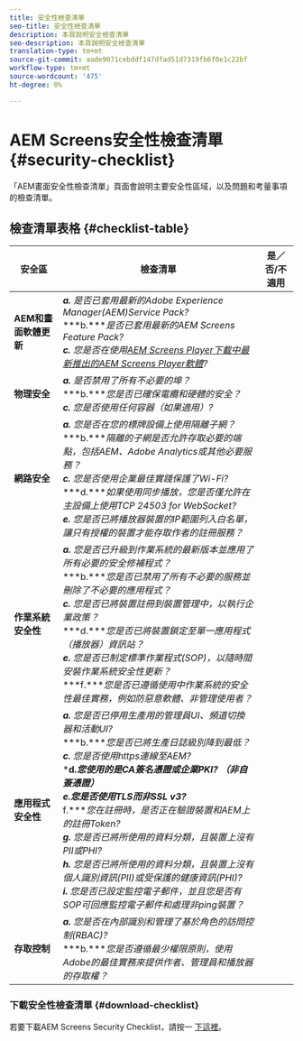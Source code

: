 ```yaml
---
title: 安全性檢查清單
seo-title: 安全性檢查清單
description: 本頁說明安全檢查清單
seo-description: 本頁說明安全檢查清單
translation-type: tm+mt
source-git-commit: aade9071cebddf147dfad51d7319fb6f0e1c22bf
workflow-type: tm+mt
source-wordcount: '475'
ht-degree: 0%

---
```



# AEM Screens安全性檢查清單  {#security-checklist}

「AEM畫面安全性檢查清單」頁面會說明主要安全性區域，以及問題和考量事項的檢查清單。

## 檢查清單表格 {#checklist-table}

| **安全區** | **檢查清單** | **是／否/不適用** |
|---|---|---|
| **AEM和畫面軟體更新** | ***a.*** *是否已套用最新的Adobe Experience Manager(AEM)Service Pack?* <br>***b.****是否已套用最新的AEM Screens Feature Pack?*<br>***c.*** *您是否在使用[AEM Screens Player下載中最新推出的AEM Screens Player軟體](https://download.macromedia.com/screens/)?* |
| **物理安全** | ***a.*** *是否禁用了所有不必要的埠？* <br>***b.****您是否已確保電纜和硬體的安全？*<br>***c.*** *您是否使用任何容器（如果適用）?* |
| **網路安全** | ***a.*** *您是否在您的標牌設備上使用隔離子網？* <br>***b.****隔離的子網是否允許存取必要的端點，包括AEM、Adobe Analytics或其他必要服務？*<br>***c.*** *您是否使用企業最佳實踐保護了Wi-Fi?* <br>***d.****如果使用同步播放，您是否僅允許在主設備上使用TCP 24503 for WebSocket?*<br>***e.*** *您是否已將播放器裝置的IP範圍列入白名單，讓只有授權的裝置才能存取作者的註冊服務？* |
| **作業系統安全性** | ***a.*** *您是否已升級到作業系統的最新版本並應用了所有必要的安全修補程式？* <br>***b.****您是否已禁用了所有不必要的服務並刪除了不必要的應用程式？*<br>***c.*** *您是否已將裝置註冊到裝置管理中，以執行企業政策？* <br>***d.****您是否已將裝置鎖定至單一應用程式（播放器）資訊站？*<br>***e.*** *您是否已制定標準作業程式(SOP)，以隨時間安裝作業系統安全性更新？*<br>***f.****您是否已遵循使用中作業系統的安全性最佳實務，例如防惡意軟體、非管理使用者？* |
| **應用程式安全性** | ***a.*** *您是否已停用生產用的管理員UI、頻道切換器和活動UI?* <br>***b.****您是否已將生產日誌級別降到最低？*<br>***c.*** *您是否使用https連線至AEM?* <br>***d.****您使用的是CA簽名憑證或企業PKI? （非自簽憑證）*<br>***e.****&#x200B;您是否使用TLS而非SSL v3?*<br>*** f.****您在註冊時，是否正在驗證裝置和AEM上的註冊Token?*<br> ***g.*** *您是否已將所使用的資料分類，且裝置上沒有PII或PHI?*<br> ***h.*** *您是否已將所使用的資料分類，且裝置上沒有個人識別資訊(PII)或受保護的健康資訊(PHI)?*<br> ***i.*** *您是否已設定監控電子郵件，並且您是否有SOP可回應監控電子郵件和處理非ping裝置？* |
| **存取控制** | ***a.*** *您是否在內部識別和管理了基於角色的訪問控制(RBAC)?* <br>***b.****您是否遵循最少權限原則，使用Adobe的最佳實務來提供作者、管理員和播放器的存取權？* |

### 下載安全性檢查清單 {#download-checklist}

若要下載AEM Screens Security Checklist，請按一 [下這裡](/help/user-guide/assets/Screens-Security-Checklist.pdf)。



